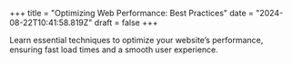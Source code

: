 +++
title = "Optimizing Web Performance: Best Practices"
date = "2024-08-22T10:41:58.819Z"
draft = false
+++

  Learn essential techniques to optimize your website’s performance, ensuring fast load times and a smooth user experience.
        